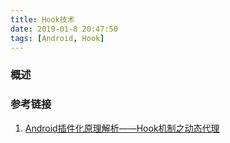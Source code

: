 ```yaml
---
title: Hook技术
date: 2019-01-8 20:47:50
tags: [Android, Hook]
---
```


### 概述

>

<!--more-->



### 参考链接

1. [Android插件化原理解析——Hook机制之动态代理](http://weishu.me/2016/01/28/understand-plugin-framework-proxy-hook/)